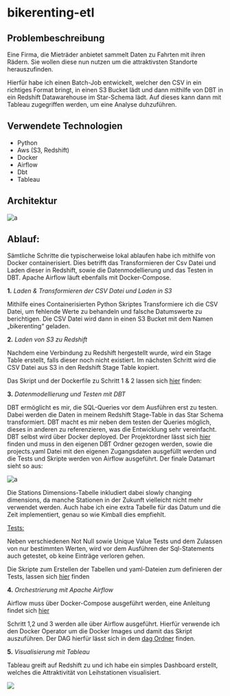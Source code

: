 # bikerenting-etl

## Problembeschreibung

Eine Firma, die Mieträder anbietet sammelt Daten zu Fahrten mit ihren Rädern. Sie wollen diese nun nutzen um die attraktivsten Standorte herauszufinden.

Hierfür habe ich einen Batch-Job entwickelt, welcher den CSV in ein richtiges Format bringt, in einen S3 Bucket lädt und dann mithilfe von DBT in ein Redshift Datawarehouse im Star-Schema lädt. Auf dieses kann dann mit Tableau zugegriffen werden, um eine Analyse duhzuführen.

## Verwendete Technologien

- Python 
- Aws (S3, Redshift) 
- Docker 
- Airflow 
- Dbt 
- Tableau 

## Architektur
![a](https://github.com/SurlaRoute14/aws_bikerenting_etl/blob/main/bilder/ARCHITEKTUR-2.png)


## Ablauf: 

Sämtliche Schritte die typischerweise lokal ablaufen habe ich mithilfe von Docker containerisiert. Dies betrifft das Transformieren der Csv Datei und Laden dieser in Redshift, sowie die Datenmodellierung und das Testen in DBT. Apache Airflow läuft ebenfalls mit Docker-Compose. 

**1.** *Laden & Transformieren der CSV Datei und Laden in S3*

Mithilfe eines Containerisierten Python Skriptes Transformiere ich die CSV Datei, um fehlende Werte zu behandeln und falsche Datumswerte                                   zu berichtigen. Die CSV Datei  wird dann in einen S3 Bucket mit dem Namen „bikerenting“ geladen. 

**2.** *Laden von S3 zu Redshift*

Nachdem eine Verbindung zu Redshift hergestellt wurde, wird ein Stage Table erstellt, falls dieser noch nicht existiert. Im nächsten Schritt wird die CSV Datei aus S3 in den Redshift Stage Table kopiert. 

Das Skript und der Dockerfile zu Schritt 1 & 2 lassen sich [hier](https://github.com/SurlaRoute14/bikerenting-etl/tree/main/python_script_container) finden: 

**3.** *Datenmodellierung und Testen mit DBT*

DBT ermöglicht es mir, die SQL-Queries vor dem Ausführen erst zu testen. Dabei werden die Daten in meinem Redshift Stage-Table in das Star Schema transformiert. DBT macht es mir neben dem testen der Queries möglich, dieses in anderen zu referenzieren, was die Entwicklung sehr vereinfacht.
DBT selbst wird über Docker deployed. Der Projektordner lässt sich [hier](https://github.com/SurlaRoute14/bikerenting-etl/tree/main/dbt) finden und muss in den eigenen DBT Ordner gezogen werden, sowie die projects.yaml Datei mit den eigenen Zugangsdaten ausgefüllt werden und die Tests und Skripte werden von Airflow ausgeführt. 
Der finale Datamart sieht so aus:

![a](https://github.com/SurlaRoute14/aws_bikerenting_etl/blob/main/bilder/datamart.png)

Die Stations Dimensions-Tabelle inkludiert dabei slowly changing dimensions, da manche Stationen in der Zukunft vielleicht nicht mehr verwendet werden. 
Auch habe ich eine extra Tabelle für das Datum und die Zeit implementiert, genau so wie Kimball dies empfiehlt. 

<ins>Tests:</ins>

Neben verschiedenen Not Null sowie Unique Value Tests und dem Zulassen von nur bestimmten Werten, wird vor dem Ausführen der Sql-Statements auch getestet, ob keine Einträge verloren gehen. 

Die Skripte zum Erstellen der Tabellen und yaml-Dateien zum definieren der Tests, lassen sich [hier](https://github.com/dominikhei/aws_bikerenting_etl/tree/main/dbt/model/models/trip_data) finden

**4.** *Orchestrierung mit Apache Airflow*

Airflow muss über Docker-Compose ausgeführt werden, eine Anleitung findet sich [hier](https://airflow.apache.org/docs/apache-airflow/stable/howto/docker-compose/index.html) 

Schritt 1,2 und 3 werden alle über Airflow ausgeführt. Hierfür verwende ich den Docker Operator um die Docker Images und damit das Skript auszuführen. Der DAG hierfür lässt sich in dem [dag Ordner](https://github.com/SurlaRoute14/bikerenting-etl/tree/main/dag) finden. 

**5.** *Visualisierung mit Tableau*

Tableau greift auf Redshift zu und ich habe ein simples Dashboard erstellt, welches die Attraktivität von Leihstationen visualisiert. 

![](https://github.com/SurlaRoute14/aws_bikerenting_etl/blob/main/bilder/dashboard.png)

